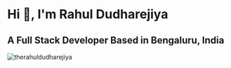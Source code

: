 # Hi 👋, I'm Rahul Dudharejiya

## A Full Stack Developer Based in Bengaluru, India

<p align="left"> <img src="https://komarev.com/ghpvc/?username=therahuldudharejiya&label=Profile%20views&color=0e75b6&style=flat" alt="therahuldudharejiya" /> </p>

<!--
**therahuldudharejiya/therahuldudharejiya** is a ✨ _special_ ✨ repository because its `README.md` (this file) appears on your GitHub profile.

Here are some ideas to get you started:

- 🔭 I’m currently working on ...
- 🌱 I’m currently learning ...
- 👯 I’m looking to collaborate on ...
- 🤔 I’m looking for help with ...
- 💬 Ask me about ...
- 📫 How to reach me: ...
- 😄 Pronouns: ...
- ⚡ Fun fact: ...
-->

